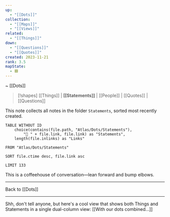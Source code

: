 ```yaml
---
up:
  - "[[Dots]]"
collection:
  - "[[Maps]]"
  - "[[Views]]"
related:
  - "[[Things]]"
down:
  - "[[Questions]]"
  - "[[Quotes]]"
created: 2023-11-21
rank: 3.5
mapState:
  - 🟩
---
```

~ [[Dots]] 

> [!shapes] [[Things]] | **[[Statements]]** | [[People]] | [[Quotes]] | [[Questions]] 

This note collects all notes in the folder `Statements`, sorted most recently created.

```dataview
TABLE WITHOUT ID
	choice(contains(file.path, "Atlas/Dots/Statements"), 
		"📣 " + file.link, file.link) as "Statements",
	length(file.inlinks) as "Links"
		
FROM "Atlas/Dots/Statements"

SORT file.ctime desc, file.link asc

LIMIT 133
```

This is a coffeehouse of conversation—lean forward and bump elbows.

---

Back to [[Dots]] 


---


Shh, don't tell anyone, but here's a cool view that shows both Things and Statements in a single dual-column view: [[With our dots combined...]] 